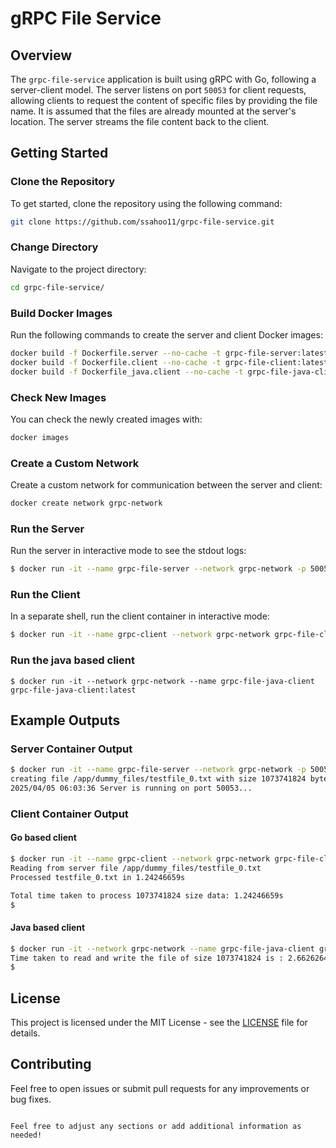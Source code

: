# gRPC File Service

## Overview

The `grpc-file-service` application is built using gRPC with Go, following a server-client model. The server listens on port `50053` for client requests, allowing clients to request the content of specific files by providing the file name. It is assumed that the files are already mounted at the server's location. The server streams the file content back to the client.

## Getting Started

### Clone the Repository

To get started, clone the repository using the following command:

```bash
git clone https://github.com/ssahoo11/grpc-file-service.git
```

### Change Directory

Navigate to the project directory:

```bash
cd grpc-file-service/
```

### Build Docker Images

Run the following commands to create the server and client Docker images:

```bash
docker build -f Dockerfile.server --no-cache -t grpc-file-server:latest .
docker build -f Dockerfile.client --no-cache -t grpc-file-client:latest .
docker build -f Dockerfile_java.client --no-cache -t grpc-file-java-client:latest .
```

### Check New Images

You can check the newly created images with:

```bash
docker images
```

### Create a Custom Network

Create a custom network for communication between the server and client:

```bash
docker create network grpc-network
```

### Run the Server

Run the server in interactive mode to see the stdout logs:

```bash
$ docker run -it --name grpc-file-server --network grpc-network -p 50053:50053 grpc-file-server:latest
```

### Run the Client

In a separate shell, run the client container in interactive mode:

```bash
$ docker run -it --name grpc-client --network grpc-network grpc-file-client:latest
```

### Run the java based client

```
$ docker run -it --network grpc-network --name grpc-file-java-client grpc-file-java-client:latest
```

## Example Outputs

### Server Container Output

```bash
$ docker run -it --name grpc-file-server --network grpc-network -p 50053:50053 grpc-file-server
creating file /app/dummy_files/testfile_0.txt with size 1073741824 bytes
2025/04/05 06:03:36 Server is running on port 50053...
```

### Client Container Output

#### Go based client
```bash
$ docker run -it --name grpc-client --network grpc-network grpc-file-client
Reading from server file /app/dummy_files/testfile_0.txt
Processed testfile_0.txt in 1.24246659s

Total time taken to process 1073741824 size data: 1.24246659s
$
```
#### Java based client
```bash
$ docker run -it --network grpc-network --name grpc-file-java-client grpc-file-java-client:latest
Time taken to read and write the file of size 1073741824 is : 2.662626447 seconds.
$
```

## License

This project is licensed under the MIT License - see the [LICENSE](LICENSE) file for details.

## Contributing

Feel free to open issues or submit pull requests for any improvements or bug fixes.
```

Feel free to adjust any sections or add additional information as needed!

